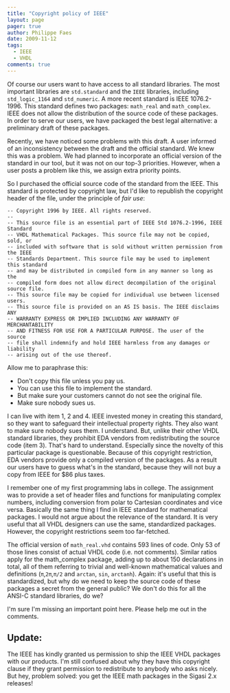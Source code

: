 ```yaml
---
title: "Copyright policy of IEEE"
layout: page 
pager: true
author: Philippe Faes
date: 2009-11-12
tags: 
  - IEEE
  - VHDL
comments: true
---
```

Of course our users want to have access to all standard libraries. The most important libraries are `std.standard` and the `IEEE` libraries, including `std_logic_1164` and `std_numeric`. A more recent standard is IEEE 1076.2-1996. This standard defines two packages: `math_real` and `math_complex`. IEEE does not allow the distribution of the source code of these packages. In order to serve our users, we have packaged the best legal alternative: a preliminary draft of these packages.

Recently, we have noticed some problems with this draft. A user informed of an inconsistency between the draft and the official standard. We knew this was a problem. We had planned to incorporate an official version of the standard in our tool, but it was not on our top-3 priorities. However, when a user posts a problem like this, we assign extra priority points. 

So I purchased the official source code of the standard from the IEEE. This standard is protected by copyright law, but I'd like to republish the copyright header of the file, under the principle of <em>fair use</em>:
```
-- Copyright 1996 by IEEE. All rights reserved. 
-- 
-- This source file is an essential part of IEEE Std 1076.2-1996, IEEE Standard 
-- VHDL Mathematical Packages. This source file may not be copied, sold, or 
-- included with software that is sold without written permission from the IEEE 
-- Standards Department. This source file may be used to implement this standard 
-- and may be distributed in compiled form in any manner so long as the 
-- compiled form does not allow direct decompilation of the original source file. 
-- This source file may be copied for individual use between licensed users. 
-- This source file is provided on an AS IS basis. The IEEE disclaims ANY 
-- WARRANTY EXPRESS OR IMPLIED INCLUDING ANY WARRANTY OF MERCHANTABILITY 
-- AND FITNESS FOR USE FOR A PARTICULAR PURPOSE. The user of the source 
-- file shall indemnify and hold IEEE harmless from any damages or liability 
-- arising out of the use thereof. 
```

Allow me to paraphrase this:

* Don't copy this file unless you pay us.</li>
* You can use this file to implement the standard.</li>
* But make sure your customers cannot do not see the original file.</li>
* Make sure nobody sues us.</li>

I can live with item 1, 2 and 4. IEEE invested money in creating this standard, so they want to safeguard their intellectual property rights. They also want to make sure nobody sues them. I understand. But, unlike their other VHDL standard libraries, they prohibit EDA vendors from redistributing the source code (item 3).  That's hard to understand. Especially since the novelty of this particular package is questionable. Because of this copyright restriction, EDA vendors provide only a compiled version of the packages. As a result our users have to guess what's in the standard, because they will not buy a copy from IEEE for $86 plus taxes.

I remember one of my first programming labs in college. The assignment was to provide a set of header files and functions for manipulating complex numbers, including conversion from polar to Cartesian coordinates and vice versa. Basically the same thing I find in IEEE standard for mathematical packages. I would not argue about the relevance of the standard. It is very useful that all VHDL designers can use the same, standardized packages. However, the copyright restrictions seem too far-fetched.

The official version of `math_real.vhd` contains 593 lines of code. Only 53 of those lines consist of actual VHDL code (i.e. not comments). Similar ratios apply for the math_complex package, adding up to about 150 declarations in total, all of them referring to trivial and well-known mathematical values and definitions (`π`,`2π`,`π/2` and `arctan`, `sin`, `arctanh`). Again: it's useful that this is standardized, but why do we need to keep the source code of these packages a secret from the general public? We don't do this for all the ANSI-C standard libraries, do we?

I'm sure I'm missing an important point here. Please help me out in the comments.

## Update:
 The IEEE has kindly granted us permission to ship the IEEE VHDL packages with our products. I'm still confused about why they have this copyright clause if they grant permission to redistribute to anybody who asks nicely. But hey, problem solved: you get the IEEE math packages in the Sigasi 2.x releases!

<!-- VRGT8CJXEPGK
XUFVPTR2Y2E2 -->